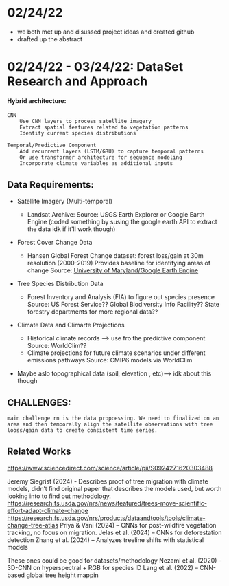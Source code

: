 # 02/24/22
- we both met up and disussed project ideas and created github 
- drafted up the abstract 



# 02/24/22 - 03/24/22: DataSet Research and Approach


#### Hybrid architecture:

    CNN
        Use CNN layers to process satellite imagery
        Extract spatial features related to vegetation patterns
        Identify current species distributions

    Temporal/Predictive Component
        Add recurrent layers (LSTM/GRU) to capture temporal patterns
        Or use transformer architecture for sequence modeling
        Incorporate climate variables as additional inputs


## Data Requirements:
* Satellite Imagery (Multi-temporal)
    * Landsat Archive: 
        Source: USGS Earth Explorer or Google Earth Engine (coded something by susing the google earth API to extract the data idk if it'll work though)

*  Forest Cover Change Data
    * Hansen Global Forest Change dataset: forest loss/gain at 30m resolution (2000-2019)
        Provides baseline for identifying areas of change
        Source: [University of Maryland/Google Earth Engine](https://earthenginepartners.appspot.com/science-2013-global-forest/download_v1.2.html)

* Tree Species Distribution Data
    *  Forest Inventory and Analysis (FIA) to figure out species presence
        Source: US Forest Service?? Global Biodiversity Info Facility?? State forestry departments for more regional data??

* Climate Data and Climarte Projections 
    * Historical climate records --> use fro the predictive component
        Source: WorldClim??
    * Climate projections for future climate scenarios under different emissions pathways
        Source: CMIP6 models via WorldClim

* Maybe aslo topographical data (soil, elevation , etc)--> idk about this though

## CHALLENGES: 
    main challenge rn is the data propcessing. We need to finalized on an area and then temporally align the satellite observations with tree looss/gain data to create consistent time series. 

## Related Works

https://www.sciencedirect.com/science/article/pii/S0924271620303488

Jeremy Siegrist (2024) - Describes proof of tree migration with climate models, didn’t find original paper that describes the models used, but worth looking into to find out methodology.
https://research.fs.usda.gov/nrs/news/featured/trees-move-scientific-effort-adapt-climate-change
https://research.fs.usda.gov/nrs/products/dataandtools/tools/climate-change-tree-atlas
Priya & Vani (2024) – CNNs for post-wildfire vegetation tracking, no focus on migration.
Jelas et al. (2024) – CNNs for deforestation detection
Zhang et al. (2024) – Analyzes treeline shifts with statistical models

These ones could be good for datasets/methodology
Nezami et al. (2020) – 3D-CNN on hyperspectral + RGB for species ID
Lang et al. (2022) – CNN-based global tree height mappin